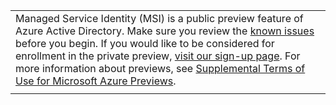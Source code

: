 |  |
|--|
|Managed Service Identity (MSI) is a public preview feature of Azure Active Directory. Make sure you review the [known issues](/azure/active-directory/msi-known-issues) before you begin. If you would like to be considered for enrollment in the private preview, [visit our sign-up page](https://aka.ms/azuremsiprivatepreview). For more information about previews, see  [Supplemental Terms of Use for Microsoft Azure Previews](https://azure.microsoft.com/support/legal/preview-supplemental-terms/).|
|  |